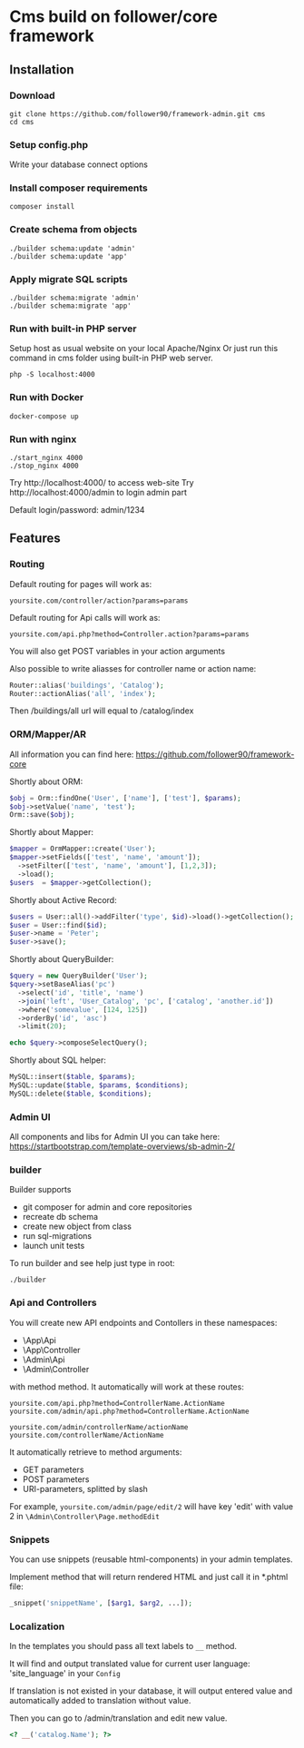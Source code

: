 # Cms build on follower/core framework 
## Installation

### Download

```
git clone https://github.com/follower90/framework-admin.git cms
cd cms
```

### Setup config.php

Write your database connect options

### Install composer requirements

```
composer install
```

### Create schema from objects

```
./builder schema:update 'admin'
./builder schema:update 'app'
```

### Apply migrate SQL scripts

```
./builder schema:migrate 'admin'
./builder schema:migrate 'app'
```

### Run with built-in PHP server

Setup host as usual website on your local Apache/Nginx
Or just run this command in cms folder using built-in PHP web server.

```
php -S localhost:4000
```

### Run with Docker

```
docker-compose up
```

### Run with nginx

```
./start_nginx 4000
./stop_nginx 4000
```

Try http://localhost:4000/ to access web-site
Try http://localhost:4000/admin to login admin part

Default login/password: admin/1234

## Features

### Routing

Default routing for pages will work as:

```
yoursite.com/controller/action?params=params
```

Default routing for Api calls will work as:

```
yoursite.com/api.php?method=Controller.action?params=params
```

You will also get POST variables in your action arguments

Also possible to write aliasses for controller name or action name:

```php
Router::alias('buildings', 'Catalog');
Router::actionAlias('all', 'index');
```

Then /buildings/all url will equal to /catalog/index

### ORM/Mapper/AR

All information you can find here:
https://github.com/follower90/framework-core

Shortly about ORM:
```php
$obj = Orm::findOne('User', ['name'], ['test'], $params);
$obj->setValue('name', 'test');
Orm::save($obj);
```

Shortly about Mapper:
```php
$mapper = OrmMapper::create('User');
$mapper->setFields(['test', 'name', 'amount']);
  ->setFilter(['test', 'name', 'amount'], [1,2,3]);
  ->load();
$users  = $mapper->getCollection();
```

Shortly about Active Record:
```php
$users = User::all()->addFilter('type', $id)->load()->getCollection();
$user = User::find($id);
$user->name = 'Peter';
$user->save();
```

Shortly about QueryBuilder:
```php
$query = new QueryBuilder('User');
$query->setBaseAlias('pc')
  ->select('id', 'title', 'name')
  ->join('left', 'User_Catalog', 'pc', ['catalog', 'another.id'])
  ->where('somevalue', [124, 125])
  ->orderBy('id', 'asc')
  ->limit(20);

echo $query->composeSelectQuery();
```

Shortly about SQL helper:
```php
MySQL::insert($table, $params);
MySQL::update($table, $params, $conditions);
MySQL::delete($table, $conditions);
```

### Admin UI

All components and libs for Admin UI you can take here:
https://startbootstrap.com/template-overviews/sb-admin-2/

### builder

Builder supports
 * git composer for admin and core repositories
 * recreate db schema
 * create new object from class
 * run sql-migrations
 * launch unit tests

To run builder and see help just type in root:
```
./builder
```

### Api and Controllers

You will create new API endpoints and Contollers in these namespaces:
* \App\Api
* \App\Controller
* \Admin\Api
* \Admin\Controller

with method<ActionName> method.
It automatically will work at these routes:
```
yoursite.com/api.php?method=ControllerName.ActionName
yoursite.com/admin/api.php?method=ControllerName.ActionName

yoursite.com/admin/controllerName/actionName
yoursite.com/controllerName/ActionName
```
It automatically retrieve to method arguments:
* GET parameters
* POST parameters
* URI-parameters, splitted by slash

For example, `yoursite.com/admin/page/edit/2` will have key 'edit' with value 2 in `\Admin\Controller\Page.methodEdit`

### Snippets

You can use snippets (reusable html-components) in your admin templates.

Implement method that will return rendered HTML and just call it in *.phtml file:
```php
_snippet('snippetName', [$arg1, $arg2, ...]);
```

### Localization

In the templates you should pass all text labels to `__` method.

It will find and output translated value for current user language: 'site_language' in your `Config`

If translation is not existed in your database, it will output entered value and automatically added to translation without value.

Then you can go to /admin/translation and edit new value.

```php
<? __('catalog.Name'); ?>
```